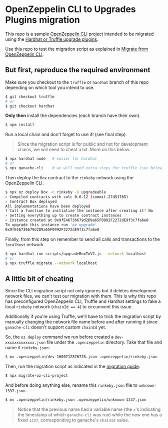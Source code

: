 # OpenZeppelin CLI to Upgrades Plugins migration

This repo is a sample [OpenZeppelin CLI](https://github.com/OpenZeppelin/openzeppelin-sdk/blob/master/packages/cli) project intended to be migrated using the [Hardhat or Truffle upgrade plugins](https://github.com/OpenZeppelin/openzeppelin-upgrades).

Use this repo to test the migration script as explained in [Migrate from OpenZeppelin CLI](https://docs.openzeppelin.com/upgrades-plugins/migrate-from-cli).

## But first, reproduce the required environment
Make sure you checkout to the `truffle` or `hardhat` branch of this repo depending on which tool you intend to use.

```bash
$ git checkout truffle
# or
$ git checkout hardhat
```

**Only then** install the dependencies (each branch have their own).

```bash
$ npm install
```

Run a local chain and don't forget to use it! (see final step).

> Since the migration script is for public and not for development chains, we will need to cheat a bit. More on this below.

```bash
$ npx hardhat node   # easier for hardhat
# or
$ npx ganache-cli    # we will need extra steps for truffle (see below)
```

Then deploy the `Box` contract to the `rinkeby` network using the OpenZeppelin CLI.

```bash
$ npx oz deploy Box -n rinkeby -k upgradeable
✓ Compiled contracts with solc 0.6.12 (commit.27d51765)
✓ Contract Box deployed
All implementations have been deployed
? Call a function to initialize the instance after creating it? No
✓ Setting everything up to create contract instances
✓ Instance created at 0x9fE46736679d2D9a65F0992F2272dE9f3c7fa6e0
To upgrade this instance run 'oz upgrade'
0x9fE46736679d2D9a65F0992F2272dE9f3c7fa6e0
```

Finally, from this step on remember to send all calls and transactions to the `localhost` network.

```bash
$ npx hardhat run scripts/upgradeBoxToV2.js --network localhost
# or
$ npx truffle migrate --network localhost
```

## A little bit of cheating

Since the CLI migration script not only ignores but it deletes development network files, we can't test our migration with them. This is why this repo has preconfigured OpenZeppelin CLI, Truffle and Hardhat settings to fake a local `rinkeby` network (`chainId == 4`) to circumvent this issue.

Additionally if you're using Truffle, we'll have to trick the migration script by manually changing the network file name before and after running it since `ganache-cli` doesn't support custom `chainId` yet.

So, the `oz deploy` command we run before created a `dev-xxxxxxxxxxxxx.json` file under the `.openzeppelin` directory. Take that file and name it `rinkeby.json`:

```bash
$ mv .openzeppelin/dev-1600712876728.json .openzeppelin/rinkeby.json
```

Then, run the migration script as indicated in the [migration guide](https://www.notion.so/write-migration-guide-16a0237047f64cb8b236e8d18e64e5d4):

```bash
$ npx migrate-oz-cli-project
```

And before doing anything else, rename this `rinkeby.json` file to `unknown-1337.json`.

```bash
$ mv .openzeppelin/rinkeby.json .openzeppelin/unknown-1337.json
```

> Notice that the previous name had a variable name (the `x`'s indicating the timestamp at which `ganache-cli` was run) while the new one has a fixed `1337`, corresponding to ganache's `chainId` value.
